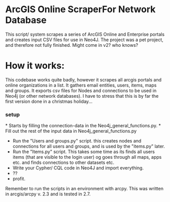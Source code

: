 # ArcGIS Online ScraperFor Network Database
This script/ system scrapes a series of ArcGIS Online and Enterprise portals and creates input CSV files for use in Neo4J. The project was a pet project, and therefore not fully finished. Might come in v2? who knows?

<h1>How it works:</h1>
This codebase works quite badly, however it scrapes all arcgis portals and online organizations in a list. It gathers email entities, users, items, maps and groups. It exports csv files for Nodes and connections to be used in Neo4j (or other network databases).
I have to stress that this is by far the first version done in a christmas holiday...

<h3>setup</h3>
* Starts by filling the connection-data in the Neo4j_general_functions.py.
* Fill out the rest of the input data in Neo4j_general_functions.py


* Run the "Users and groups.py" script. this creates nodes and connections for all users and groups, and is used by the "items.py" later.
* Run the "Items.py" script. This takes some time as its finds all users items (that are visible to the login user) og goes through all maps, apps etc. and finds connections to other datasets etc.
* Write your Cypher/ CQL code in Neo4J and import everything.
* ??
* profit.

Remember to run the scripts in an environment with arcpy. This was written in arcgis/arcpy v. 2.3 and is tested in 2.7.



